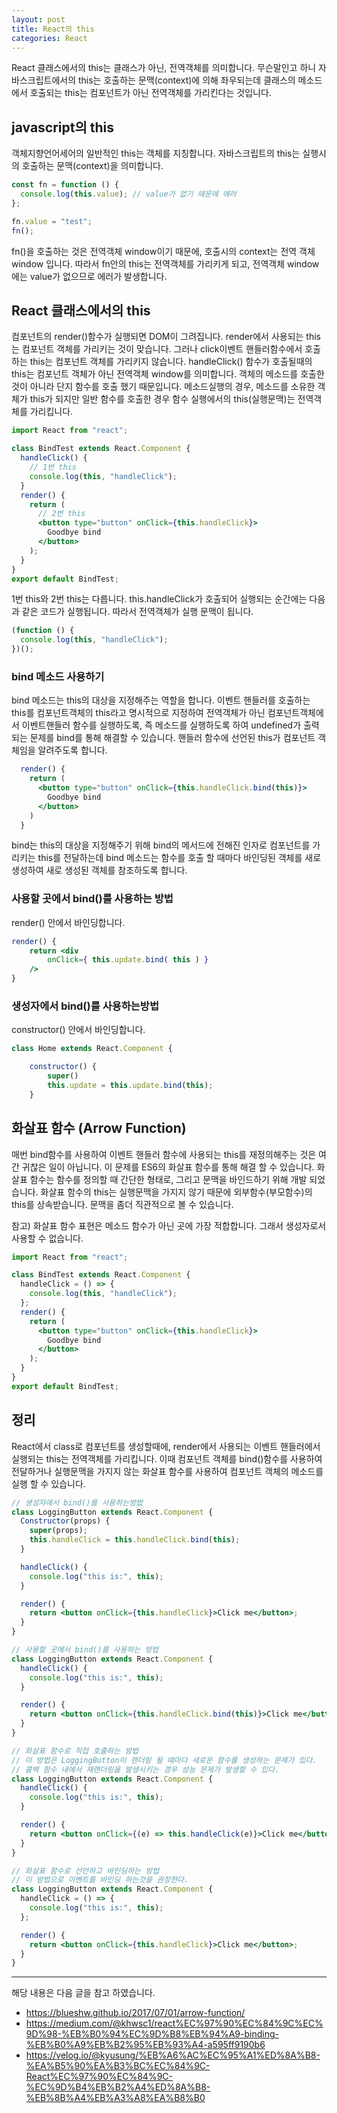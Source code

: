 ```yaml
---
layout: post
title: React의 this
categories: React
---
```


React 클래스에서의 this는 클래스가 아닌, 전역객체를 의미합니다. 무슨말인고 하니 자바스크립트에서의 this는 호출하는 문맥(context)에 의해 좌우되는데 클래스의 메소드에서 호출되는 this는 컴포넌트가 아닌 전역객체를 가리킨다는 것입니다.

## javascript의 this

객체지향언어세어의 일반적인 this는 객체를 지칭합니다. 자바스크립트의 this는 실행시의 호출하는 문맥(context)을 의미합니다.

```js
const fn = function () {
  console.log(this.value); // value가 없기 때문에 에러
};

fn.value = "test";
fn();
```

fn()을 호출하는 것은 전역객체 window이기 때문에, 호출시의 context는 전역 객체 window 입니다. 따라서 fn안의 this는 전역객체를 가리키게 되고, 전역객체 window에는 value가 없으므로 에러가 발생합니다.

## React 클래스에서의 this

컴포넌트의 render()함수가 실행되면 DOM이 그려집니다. render에서 사용되는 this는 컴포넌트 객체를 가리키는 것이 맞습니다. 그러나 click이벤트 핸들러함수에서 호출하는 this는 컴포넌트 객체를 가리키지 않습니다. handleClick() 함수가 호출될때의 this는 컴포넌트 객체가 아닌 전역객체 window를 의미합니다. 객체의 메소드를 호출한 것이 아니라 단지 함수를 호출 했기 때문입니다. 메소드실행의 경우, 메소드를 소유한 객체가 this가 되지만 일반 함수를 호출한 경우 함수 실행에서의 this(실행문맥)는 전역객체를 가리킵니다.

```jsx
import React from "react";

class BindTest extends React.Component {
  handleClick() {
    // 1번 this
    console.log(this, "handleClick");
  }
  render() {
    return (
      // 2번 this
      <button type="button" onClick={this.handleClick}>
        Goodbye bind
      </button>
    );
  }
}
export default BindTest;
```

1번 this와 2번 this는 다릅니다. this.handleClick가 호출되어 실행되는 순간에는 다음과 같은 코드가 실행됩니다. 따라서 전역객체가 실행 문맥이 됩니다.

```js
(function () {
  console.log(this, "handleClick");
})();
```

### bind 메소드 사용하기

bind 메소드는 this의 대상을 지정해주는 역할을 합니다. 이벤트 핸들러를 호출하는 this를 컴포넌트객체의 this라고 명시적으로 지정하여 전역객체가 아닌 컴포넌트객체에서 이벤트핸들러 함수를 실행하도록, 즉 메소드를 실행하도록 하여 undefined가 출력되는 문제를 bind를 통해 해결할 수 있습니다. 핸들러 함수에 선언된 this가 컴포넌트 객체임을 알려주도록 합니다.

```jsx
  render() {
    return (
      <button type="button" onClick={this.handleClick.bind(this)}>
        Goodbye bind
      </button>
    )
  }
```

bind는 this의 대상을 지정해주기 위해 bind의 메서드에 전해진 인자로 컴포넌트를 가리키는 this를 전달하는데 bind 메소드는 함수를 호출 할 때마다 바인딩된 객체를 새로 생성하여 새로 생성된 객체를 참조하도록 합니다.

### 사용할 곳에서 bind()를 사용하는 방법

render() 안에서 바인딩합니다.

```jsx
render() {
    return <div
        onClick={ this.update.bind( this ) }
    />
}
```

### 생성자에서 bind()를 사용하는방법

constructor() 안에서 바인딩합니다.

```jsx
class Home extends React.Component {

    constructor() {
        super()
        this.update = this.update.bind(this);
    }
```

## 화살표 함수 (Arrow Function)

매번 bind함수를 사용하여 이벤트 핸들러 함수에 사용되는 this를 재정의해주는 것은 여간 귀찮은 일이 아닙니다. 이 문제를 ES6의 화살표 함수를 통해 해결 할 수 있습니다. 화살표 함수는 함수를 정의할 때 간단한 형태로, 그리고 문맥을 바인드하기 위해 개발 되었습니다. 화살표 함수의 this는 실행문맥을 가지지 않기 때문에 외부함수(부모함수)의 this를 상속받습니다. 문맥을 좀더 직관적으로 볼 수 있습니다.

참고) 화살표 함수 표현은 메소드 함수가 아닌 곳에 가장 적합합니다. 그래서 생성자로서 사용할 수 없습니다.

```jsx
import React from "react";

class BindTest extends React.Component {
  handleClick = () => {
    console.log(this, "handleClick");
  };
  render() {
    return (
      <button type="button" onClick={this.handleClick}>
        Goodbye bind
      </button>
    );
  }
}
export default BindTest;
```

## 정리

React에서 class로 컴포넌트를 생성할때에, render에서 사용되는 이벤트 핸들러에서 실행되는 this는 전역객체를 가리킵니다. 이때 컴포넌트 객체를 bind()함수를 사용하여 전달하거나 실행문맥을 가지지 않는 화살표 함수를 사용하여 컴포넌트 객체의 메소드를 실행 할 수 있습니다.

```jsx
// 생성자에서 bind()를 사용하는방법
class LoggingButton extends React.Component {
  Constructor(props) {
    super(props);
    this.handleClick = this.handleClick.bind(this);
  }

  handleClick() {
    console.log("this is:", this);
  }

  render() {
    return <button onClick={this.handleClick}>Click me</button>;
  }
}

// 사용할 곳에서 bind()를 사용하는 방법
class LoggingButton extends React.Component {
  handleClick() {
    console.log("this is:", this);
  }

  render() {
    return <button onClick={this.handleClick.bind(this)}>Click me</button>;
  }
}

// 화살표 함수로 직접 호출하는 방법
// 이 방법은 LoggingButton이 랜더링 될 때마다 새로운 함수를 생성하는 문제가 있다.
// 콜백 함수 내에서 재랜더링을 발생시키는 경우 성능 문제가 발생할 수 있다.
class LoggingButton extends React.Component {
  handleClick() {
    console.log("this is:", this);
  }

  render() {
    return <button onClick={(e) => this.handleClick(e)}>Click me</button>;
  }
}

// 화살표 함수로 선언하고 바인딩하는 방법
// 이 방법으로 이벤트를 바인딩 하는것을 권장한다.
class LoggingButton extends React.Component {
  handleClick = () => {
    console.log("this is:", this);
  };

  render() {
    return <button onClick={this.handleClick}>Click me</button>;
  }
}
```

---

해당 내용은 다음 글을 참고 하였습니다.

- https://blueshw.github.io/2017/07/01/arrow-function/
- https://medium.com/@khwsc1/react%EC%97%90%EC%84%9C%EC%9D%98-%EB%B0%94%EC%9D%B8%EB%94%A9-binding-%EB%B0%A9%EB%B2%95%EB%93%A4-a595ff9190b6
- https://velog.io/@kyusung/%EB%A6%AC%EC%95%A1%ED%8A%B8-%EA%B5%90%EA%B3%BC%EC%84%9C-React%EC%97%90%EC%84%9C-%EC%9D%B4%EB%B2%A4%ED%8A%B8-%EB%8B%A4%EB%A3%A8%EA%B8%B0
